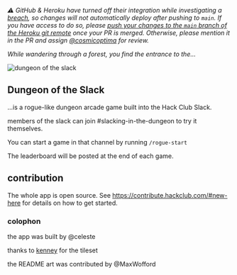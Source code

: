 _⚠️ GitHub & Heroku have turned off their integration while investigating a [breach](https://github.blog/2022-04-15-security-alert-stolen-oauth-user-tokens/), so changes will not automatically deploy after pushing to `main`. If you have access to do so, please [push your changes to the `main` branch of the Heroku git remote](https://devcenter.heroku.com/articles/git) once your PR is merged. Otherwise, please mention it in the PR and assign [@cosmicoptima](https://github.com/cosmicoptima) for review._

_While wandering through a forest, you find the entrance to the..._

![dungeon of the slack](https://cloud-9adijwjyk-hack-club-bot.vercel.app/0untitled_artwork_4.png)

## Dungeon of the Slack

...is a rogue-like dungeon arcade game built into the Hack Club Slack.

members of the slack can join #slacking-in-the-dungeon to try it themselves.

You can start a game in that channel by running `/rogue-start`

The leaderboard will be posted at the end of each game.

## contribution

The whole app is open source. See https://contribute.hackclub.com/#new-here for details on how to get started.

### colophon

the app was built by @celeste

thanks to [kenney](https://kenney.nl/assets/micro-roguelike) for the tileset

the README art was contributed by @MaxWofford

